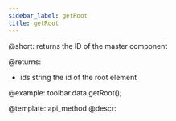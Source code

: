 ```yaml
---
sidebar_label: getRoot
title: getRoot
---          
```


@short: returns the ID of the master component

@returns:

- ids    	string      	the id of the root element

@example:
toolbar.data.getRoot();

@template: api_method
@descr: